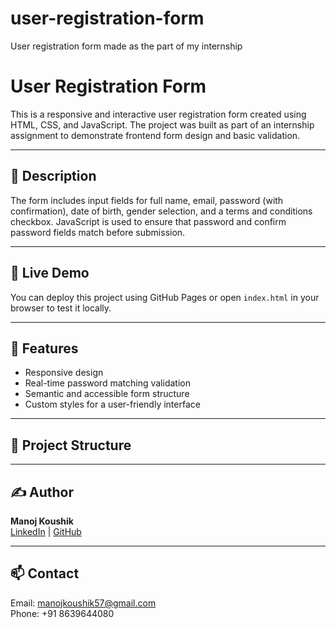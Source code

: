 # user-registration-form
User registration form made as the part of my internship 
# User Registration Form

This is a responsive and interactive user registration form created using HTML, CSS, and JavaScript. The project was built as part of an internship assignment to demonstrate frontend form design and basic validation.

---

## 📝 Description

The form includes input fields for full name, email, password (with confirmation), date of birth, gender selection, and a terms and conditions checkbox. JavaScript is used to ensure that password and confirm password fields match before submission.

---

## 🔗 Live Demo

You can deploy this project using GitHub Pages or open `index.html` in your browser to test it locally.

---

## 🧩 Features

- Responsive design  
- Real-time password matching validation  
- Semantic and accessible form structure  
- Custom styles for a user-friendly interface

---

## 📁 Project Structure


---

## ✍️ Author

**Manoj Koushik**  
[LinkedIn](https://www.linkedin.com/in/manoj-koushik-242ab8259/) | [GitHub](https://github.com/ManojKoushik5)

---

## 📫 Contact

Email: [manojkoushik57@gmail.com](mailto:manojkoushik57@gmail.com)  
Phone: +91 8639644080
